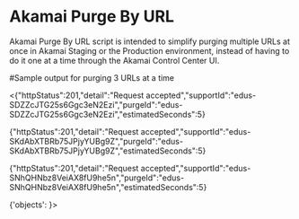 # Akamai Purge By URL

Akamai Purge By URL script is intended to simplify purging multiple URLs at once in Akamai Staging or the Production environment, instead of having to do it one at a time through the Akamai Control Center UI.


#Sample output for purging 3 URLs at a time

<{"httpStatus":201,"detail":"Request accepted","supportId":"edus-SDZZcJTG25s6Ggc3eN2Ezi","purgeId":"edus-SDZZcJTG25s6Ggc3eN2Ezi","estimatedSeconds":5}

{"httpStatus":201,"detail":"Request accepted","supportId":"edus-SKdAbXTBRb75JPjyYUBg9Z","purgeId":"edus-SKdAbXTBRb75JPjyYUBg9Z","estimatedSeconds":5}

{"httpStatus":201,"detail":"Request accepted","supportId":"edus-SNhQHNbz8VeiAX8fU9he5n","purgeId":"edus-SNhQHNbz8VeiAX8fU9he5n","estimatedSeconds":5}

{'objects': <URLs sent in the POST payload>}>
